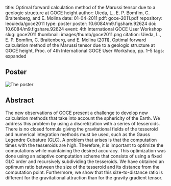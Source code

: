 title: Optimal forward calculation method of the Marussi tensor due to a geologic structure at GOCE height
author: Uieda, L., E. P. Bomfim, C. Braitenberg, and E. Molina
date: 01-04-2011
pdf: goce-2011.pdf
repository: leouieda/goce2011
type: poster
poster: 10.6084/m9.figshare.92624
doi: 10.6084/m9.figshare.92624
event: 4th International GOCE User Workshop
slug: goce2011
thumbnail: images/thumb/goce2011.png
citation: Uieda, L., E. P. Bomfim, C. Braitenberg, and E. Molina (2011), Optimal forward calculation method of the Marussi tensor due to a geologic structure at GOCE height, Proc. of 4th International GOCE User Workshop, pp. 1–5
tags: expanded

## Poster

![The poster]({filename}/images/poster-goce2011.png)

## Abstract

The new observations of GOCE present a challenge to develop new calculation
methods that take into account the sphericity of the Earth. We address this
problem by using a discretization with a series of tesseroids. There is no
closed formula giving the gravitational fields of the tesseroid and numerical
integration methods must be used, such as the Gauss Legendre Cubature (GLC). A
problem that arises is that the computation times with the tesseroids are high.
Therefore, it is important to optimize the computations while maintaining the
desired accuracy. This optimization was done using an adaptive computation
scheme that consists of using a fixed GLC order and recursively subdividing the
tesseroids. We have obtained an optimum ratio between the size of the tesseroid
and its distance from the computation point. Furthermore, we show that this
size-to-distance ratio is different for the gravitational attraction than for
the gravity gradient tensor.
